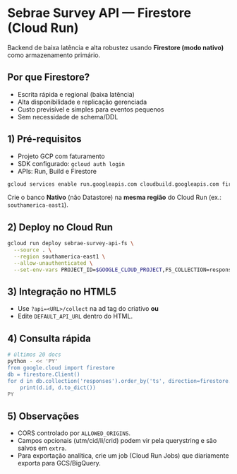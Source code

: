 # Sebrae Survey API — Firestore (Cloud Run)

Backend de baixa latência e alta robustez usando **Firestore (modo nativo)** como armazenamento primário.

## Por que Firestore?
- Escrita rápida e regional (baixa latência)
- Alta disponibilidade e replicação gerenciada
- Custo previsível e simples para eventos pequenos
- Sem necessidade de schema/DDL

## 1) Pré-requisitos
- Projeto GCP com faturamento
- SDK configurado: `gcloud auth login`
- APIs: Run, Build e Firestore

```bash
gcloud services enable run.googleapis.com cloudbuild.googleapis.com firestore.googleapis.com
```

Crie o banco **Nativo** (não Datastore) na **mesma região** do Cloud Run (ex.: `southamerica-east1`).

## 2) Deploy no Cloud Run
```bash
gcloud run deploy sebrae-survey-api-fs \
  --source . \
  --region southamerica-east1 \
  --allow-unauthenticated \
  --set-env-vars PROJECT_ID=$GOOGLE_CLOUD_PROJECT,FS_COLLECTION=responses,ALLOWED_ORIGINS=*
```

## 3) Integração no HTML5
- Use `?api=<URL>/collect` na ad tag do criativo **ou**
- Edite `DEFAULT_API_URL` dentro do HTML.

## 4) Consulta rápida
```bash
# últimos 20 docs
python - << 'PY'
from google.cloud import firestore
db = firestore.Client()
for d in db.collection('responses').order_by('ts', direction=firestore.Query.DESCENDING).limit(20).stream():
    print(d.id, d.to_dict())
PY
```

## 5) Observações
- CORS controlado por `ALLOWED_ORIGINS`.
- Campos opcionais (utm/cid/li/crid) podem vir pela querystring e são salvos em `extra`.
- Para exportação analítica, crie um job (Cloud Run Jobs) que diariamente exporta para GCS/BigQuery.
